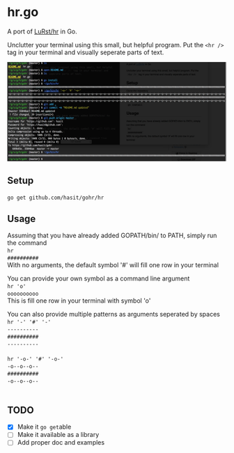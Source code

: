 # hr.go
A port of [LuRst/hr](https://github.com/LuRsT/hr) in Go.

Unclutter your terminal using this small, but helpful program. Put the `<hr />` tag in your terminal and visually seperate parts of text.

![hr.go](assests/gohr.png)

## Setup
	go get github.com/hasit/gohr/hr

## Usage
Assuming that you have already added GOPATH/bin/ to PATH, simply run the command <br />
`hr` <br />
`##########` <br />
With no arguments, the default symbol '#' will fill one row in your terminal

You can provide your own symbol as a command line argument <br />
`hr 'o'` <br />
`oooooooooo` <br />
This is fill one row in your terminal with symbol 'o'

You can also provide multiple patterns as arguments seperated by spaces <br />
`hr '-' '#' '-'` <br />
`----------` <br />
`##########` <br />
`----------` <br />
<br />
`hr '-o-' '#' '-o-'` <br />
`-o--o--o--` <br />
`##########` <br />
`-o--o--o--` <br />
<br />
## TODO
- [x] Make it `go get`able
- [ ] Make it available as a library
- [ ] Add proper doc and examples
